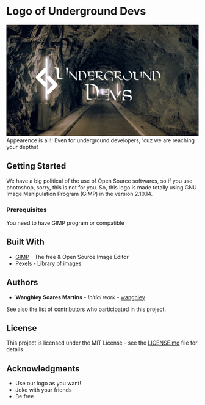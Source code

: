 # Logo of Underground Devs
![](wallpaper_16x9.jpg)
Appearence is all!! Even for underground developers, 'cuz we are reaching your depths!

## Getting Started

We have a big political of the use of Open Source softwares, so if you use photoshop, sorry, this is not for you.
So, this logo is made totally using GNU Image Manipulation Program (GIMP) in the version 2.10.14.

### Prerequisites

You need to have GIMP program or compatible

## Built With

* [GIMP](https://www.gimp.org/) - The free & Open Source Image Editor
* [Pexels](https://www.pexels.com/) - Library of images

## Authors

* **Wanghley Soares Martins** - *Initial work* - [wanghley](https://github.com/wanghley)

See also the list of [contributors](https://github.com/UndergroundDevs/logo/contributors) who participated in this project.

## License

This project is licensed under the MIT License - see the [LICENSE.md](LICENSE.md) file for details

## Acknowledgments

* Use our logo as you want!
* Joke with your friends
* Be free

